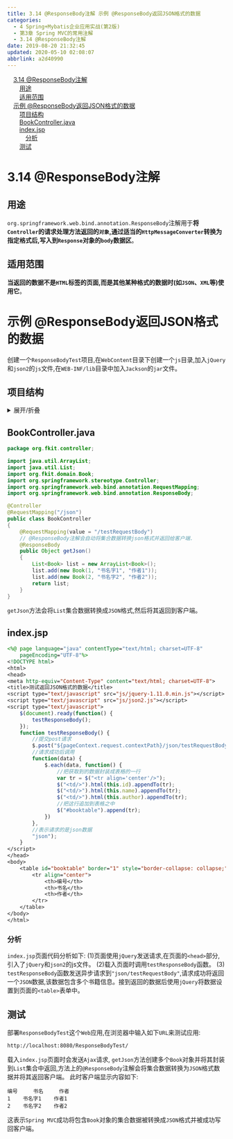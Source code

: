 ```yaml
---
title: 3.14 @ResponseBody注解 示例 @ResponseBody返回JSON格式的数据
categories: 
  - 4 Spring+Mybatis企业应用实战(第2版)
  - 第3章 Spring MVC的常用注解
  - 3.14 @ResponseBody注解
date: 2019-08-20 21:32:45
updated: 2020-05-10 02:08:07
abbrlink: a2d40990
---
```

<div id='my_toc'><a href="/JavaReadingNotes/a2d40990/#3-14-ResponseBody注解" class="header_1">3.14 @ResponseBody注解</a>&nbsp;<br><a href="/JavaReadingNotes/a2d40990/#用途" class="header_2">用途</a>&nbsp;<br><a href="/JavaReadingNotes/a2d40990/#适用范围" class="header_2">适用范围</a>&nbsp;<br><a href="/JavaReadingNotes/a2d40990/#示例-ResponseBody返回JSON格式的数据" class="header_1">示例 @ResponseBody返回JSON格式的数据</a>&nbsp;<br><a href="/JavaReadingNotes/a2d40990/#项目结构" class="header_2">项目结构</a>&nbsp;<br><a href="/JavaReadingNotes/a2d40990/#BookController-java" class="header_2">BookController.java</a>&nbsp;<br><a href="/JavaReadingNotes/a2d40990/#index-jsp" class="header_2">index.jsp</a>&nbsp;<br><a href="/JavaReadingNotes/a2d40990/#分析" class="header_3">分析</a>&nbsp;<br><a href="/JavaReadingNotes/a2d40990/#测试" class="header_2">测试</a>&nbsp;<br></div>
<style>.header_1{margin-left: 1em;}.header_2{margin-left: 2em;}.header_3{margin-left: 3em;}.header_4{margin-left: 4em;}.header_5{margin-left: 5em;}.header_6{margin-left: 6em;}</style>
<!--more-->
<script>if (navigator.platform.search('arm')==-1){document.getElementById('my_toc').style.display = 'none';}var e,p = document.getElementsByTagName('p');while (p.length>0) {e = p[0];e.parentElement.removeChild(e);}</script>

<!--end-->
<!--SSTStart-->
# 3.14 @ResponseBody注解
## 用途
`org.springframework.web.bind.annotation.ResponseBody`注解用于**将`Controller`的请求处理方法返回的`对象`,通过适当的`HttpMessageConverter`转换为指定格式后,写入到`Response`对象的`body`数据区**。
## 适用范围
**当返回的数据不是`HTML`标签的页面,而是其他某种格式的数据时(如`JSON`、`XML`等)使用它**。
# 示例 @ResponseBody返回JSON格式的数据
创建一个`ResponseBodyTest`项目,在`WebContent`目录下创建一个`js`目录,加入`jQuery`和`json2`的`js`文件,在`WEB-INF/lib`目录中加入`Jackson`的`jar`文件。
## 项目结构
<details><summary>展开/折叠</summary><pre>
G:\Desktop\随书源码\Spring+Mybatis企业应用实战(第2版)\codes\03\ResponseBodyTest
├─src\
│ └─org\
│   └─fkit\
│     ├─controller\
│     │ └─<a href="#BookController-java">BookController.java</a>
│     └─domain\
│       └─Book.java
└─WebContent\
  ├─<a href="#index-jsp">index.jsp</a>
  ├─js\
  │ ├─jquery-1.11.0.min.js
  │ ├─jquery-migrate-1.2.1.min.js
  │ └─json2.js
  ├─META-INF\
  │ └─MANIFEST.MF
  └─WEB-INF\
    ├─lib\
    │ ├─commons-logging-1.2.jar
    │ ├─<mark>jackson-annotations-2.9.2.jar</mark>
    │ ├─<mark>jackson-core-2.9.2.jar</mark>
    │ ├─<mark>jackson-databind-2.9.2.jar</mark>
    │ ├─spring-aop-5.0.1.RELEASE.jar
    │ ├─spring-aspects-5.0.1.RELEASE.jar
    │ ├─spring-beans-5.0.1.RELEASE.jar
    │ ├─spring-context-5.0.1.RELEASE.jar
    │ ├─spring-context-indexer-5.0.1.RELEASE.jar
    │ ├─spring-context-support-5.0.1.RELEASE.jar
    │ ├─spring-core-5.0.1.RELEASE.jar
    │ ├─spring-expression-5.0.1.RELEASE.jar
    │ ├─spring-instrument-5.0.1.RELEASE.jar
    │ ├─spring-jcl-5.0.1.RELEASE.jar
    │ ├─spring-jdbc-5.0.1.RELEASE.jar
    │ ├─spring-jms-5.0.1.RELEASE.jar
    │ ├─spring-messaging-5.0.1.RELEASE.jar
    │ ├─spring-orm-5.0.1.RELEASE.jar
    │ ├─spring-oxm-5.0.1.RELEASE.jar
    │ ├─spring-test-5.0.1.RELEASE.jar
    │ ├─spring-tx-5.0.1.RELEASE.jar
    │ ├─spring-web-5.0.1.RELEASE.jar
    │ ├─spring-webflux-5.0.1.RELEASE.jar
    │ ├─spring-webmvc-5.0.1.RELEASE.jar
    │ └─spring-websocket-5.0.1.RELEASE.jar
    ├─springmvc-config.xml
    └─web.xml
</pre></details>

## BookController.java
```java
package org.fkit.controller;

import java.util.ArrayList;
import java.util.List;
import org.fkit.domain.Book;
import org.springframework.stereotype.Controller;
import org.springframework.web.bind.annotation.RequestMapping;
import org.springframework.web.bind.annotation.ResponseBody;

@Controller
@RequestMapping("/json")
public class BookController
{
    @RequestMapping(value = "/testRequestBody")
    // @ResponseBody注解会自动将集合数据转换json格式并返回给客户端.
    @ResponseBody
    public Object getJson()
    {
        List<Book> list = new ArrayList<Book>();
        list.add(new Book(1, "书名字1", "作者1"));
        list.add(new Book(2, "书名字2", "作者2"));
        return list;
    }
}
```
`getJson`方法会将`List`集合数据转换成`JSON`格式,然后将其返回到客户端。
## index.jsp
```jsp
<%@ page language="java" contentType="text/html; charset=UTF-8"
    pageEncoding="UTF-8"%>
<!DOCTYPE html>
<html>
<head>
<meta http-equiv="Content-Type" content="text/html; charset=UTF-8">
<title>测试返回JSON格式的数据</title>
<script type="text/javascript" src="js/jquery-1.11.0.min.js"></script>
<script type="text/javascript" src="js/json2.js"></script>
<script type="text/javascript">
    $(document).ready(function() {
        testResponseBody();
    });
    function testResponseBody() {
        //提交post请求
        $.post("${pageContext.request.contextPath}/json/testRequestBody", null,
        //请求成功后调用
        function(data) {
            $.each(data, function() {
                //把获取到的数据封装成表格的一行
                var tr = $("<tr align='center'/>");
                $("<td/>").html(this.id).appendTo(tr);
                $("<td/>").html(this.name).appendTo(tr);
                $("<td/>").html(this.author).appendTo(tr);
                //把这行追加到表格之中
                $("#booktable").append(tr);
            })
        },
        //表示请求的是json数据
        "json");
    }
</script>
</head>
<body>
    <table id="booktable" border="1" style="border-collapse: collapse;">
        <tr align="center">
            <th>编号</th>
            <th>书名</th>
            <th>作者</th>
        </tr>
    </table>
</body>
</html>
```
### 分析
`index.jsp`页面代码分析如下:
(1)页面使用`jQuery`发送请求,在页面的`<head>`部分,引入了`jQuery`和`json2`的js文件。
(2)载入页面时调用`testResponseBody`函数。
(3) `testResponseBody`函数发送异步请求到`"json/testRequestBody"`,请求成功将返回一个`JSON`数据,该数据包含多个书籍信息。接到返回的数据后使用`jQuery`将数据设置到页面的`<table>`表单中。
## 测试
部署`ResponseBodyTest`这个`Web`应用,在浏览器中输入如下`URL`来测试应用:
```
http://localhost:8080/ResponseBodyTest/
```
载入`index.jsp`页面时会发送`Ajax`请求, `getJson`方法创建多个`Book`对象并将其封装到`List`集合中返回,方法上的`@ResponseBody`注解会将集合数据转换为`JSON`格式数据并将其返回客户端。
此时客户端显示内容如下:
```
编号     书名     作者
1    书名字1    作者1
2    书名字2    作者2
```
这表示`Spring MVC`成功将包含`Book`对象的集合数据被转换成`JSON`格式并被成功写回客户端。

